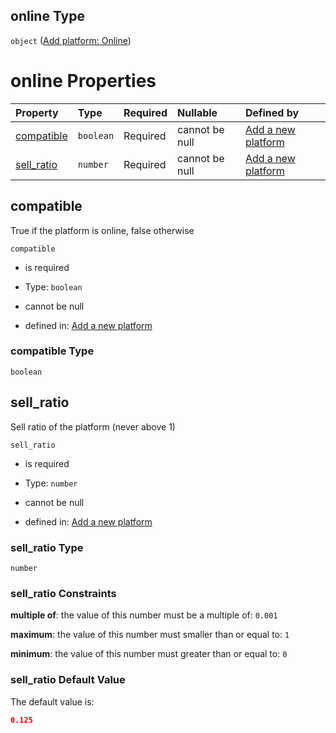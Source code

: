 ## online Type

`object` ([Add platform: Online](add-platform-properties-add-platform-online.md))

# online Properties

| Property                   | Type      | Required | Nullable       | Defined by                                                                                                                                              |
| :------------------------- | :-------- | :------- | :------------- | :------------------------------------------------------------------------------------------------------------------------------------------------------ |
| [compatible](#compatible)  | `boolean` | Required | cannot be null | [Add a new platform](add-platform-properties-add-platform-online-properties-compatible.md "add-platform.json#/properties/online/properties/compatible") |
| [sell\_ratio](#sell_ratio) | `number`  | Required | cannot be null | [Add a new platform](add-platform-properties-add-platform-online-properties-sell_ratio.md "add-platform.json#/properties/online/properties/sell_ratio") |

## compatible

True if the platform is online, false otherwise

`compatible`

*   is required

*   Type: `boolean`

*   cannot be null

*   defined in: [Add a new platform](add-platform-properties-add-platform-online-properties-compatible.md "add-platform.json#/properties/online/properties/compatible")

### compatible Type

`boolean`

## sell\_ratio

Sell ratio of the platform (never above 1)

`sell_ratio`

*   is required

*   Type: `number`

*   cannot be null

*   defined in: [Add a new platform](add-platform-properties-add-platform-online-properties-sell_ratio.md "add-platform.json#/properties/online/properties/sell_ratio")

### sell\_ratio Type

`number`

### sell\_ratio Constraints

**multiple of**: the value of this number must be a multiple of: `0.001`

**maximum**: the value of this number must smaller than or equal to: `1`

**minimum**: the value of this number must greater than or equal to: `0`

### sell\_ratio Default Value

The default value is:

```json
0.125
```
